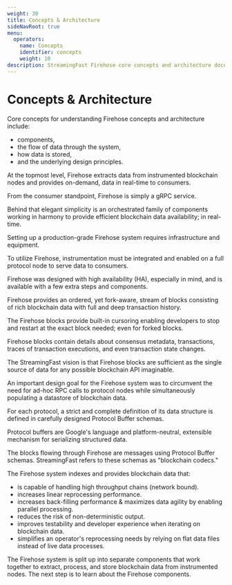 ```yaml
---
weight: 30
title: Concepts & Architecture
sideNavRoot: true
menu:
  operators:
    name: Concepts
    identifier: concepts
    weight: 10
description: StreamingFast Firehose core concepts and architecture documentation
---
```


# Concepts & Architecture

Core concepts for understanding Firehose concepts and architecture include:&#x20;

* components,&#x20;
* the flow of data through the system,&#x20;
* how data is stored,&#x20;
* and the underlying design principles.

At the topmost level, Firehose extracts data from instrumented blockchain nodes and provides on-demand, data in real-time to consumers.

From the consumer standpoint, Firehose is simply a gRPC service.&#x20;

Behind that elegant simplicity is an orchestrated family of components working in harmony to provide efficient blockchain data availability; in real-time.

Setting up a production-grade Firehose system requires infrastructure and equipment.

To utilize Firehose, instrumentation must be integrated and enabled on a full protocol node to serve data to consumers.

Firehose was designed with high availability (HA), especially in mind, and is available with a few extra steps and components.

Firehose provides an ordered, yet fork-aware, stream of blocks consisting of rich blockchain data with full and deep transaction history.&#x20;

The Firehose blocks provide built-in cursoring enabling developers to stop and restart at the exact block needed; even for forked blocks.

Firehose blocks contain details about consensus metadata, transactions, traces of transaction executions, and even transaction state changes.

The StreamingFast vision is that Firehose blocks are sufficient as the single source of data for any possible blockchain API imaginable.&#x20;

An important design goal for the Firehose system was to circumvent the need for ad-hoc RPC calls to protocol nodes while simultaneously populating a datastore of blockchain data.

For each protocol, a strict and complete definition of its data structure is defined in carefully designed Protocol Buffer schemas.&#x20;

Protocol buffers are Google's language and platform-neutral, extensible mechanism for serializing structured data.

The blocks flowing through Firehose are messages using Protocol Buffer schemas. StreamingFast refers to these schemas as "blockchain codecs."

The Firehose system indexes and provides blockchain data that:

* is capable of handling high throughput chains (network bound).
* increases linear reprocessing performance.
* increases back-filling performance & maximizes data agility by enabling parallel processing.
* reduces the risk of non-deterministic output.
* improves testability and developer experience when iterating on blockchain data.
* simplifies an operator's reprocessing needs by relying on flat data files instead of live data processes.

The Firehose system is split up into separate components that work together to extract, process, and store blockchain data from instrumented nodes. The next step is to learn about the Firehose components.
